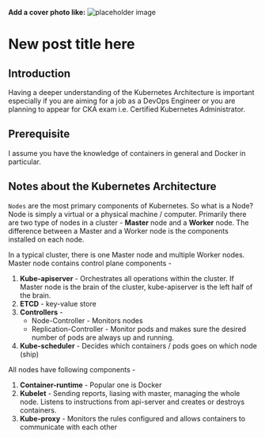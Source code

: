 **Add a cover photo like:**
![placeholder image](https://images.unsplash.com/photo-1565264316550-a1811f0c4c75?ixlib=rb-1.2.1&ixid=eyJhcHBfaWQiOjEyMDd9&auto=format&fit=crop&w=3016&q=80)

# New post title here

## Introduction

Having a deeper understanding of the Kubernetes Architecture is important especially if you are aiming for a job as a DevOps Engineer or you are planning to appear for CKA exam i.e. Certified Kubernetes Administrator. 

## Prerequisite

I assume you have the knowledge of containers in general and Docker in particular.

## Notes about the Kubernetes Architecture

`Nodes` are the most primary components of Kubernetes. So what is a Node? Node is simply a virtual or a physical machine / computer. Primarily there are two type of nodes in a cluster - **Master** node and a **Worker** node. The difference between a Master and a Worker node is the components installed on each node. 

In a typical cluster, there is one Master node and multiple Worker nodes. Master node contains control plane components - 

1. **Kube-apiserver** - Orchestrates all operations within the cluster. If Master node is the brain of the cluster, kube-apiserver is the left half of the brain.
2. **ETCD** - key-value store
3. **Controllers** - 
    - Node-Controller - Monitors nodes
    - Replication-Controller - Monitor pods and makes sure the desired number of pods are always up and running.
4. **Kube-scheduler** - Decides which containers / pods goes on which node (ship)


All nodes have following components -

1. **Container-runtime** - Popular one is Docker
2. **Kubelet** - Sending reports, liasing with master, managing the whole node. Listens to instructions from api-server and creates or destroys containers.
3. **Kube-proxy** - Monitors the rules configured and allows containers to communicate with each other

